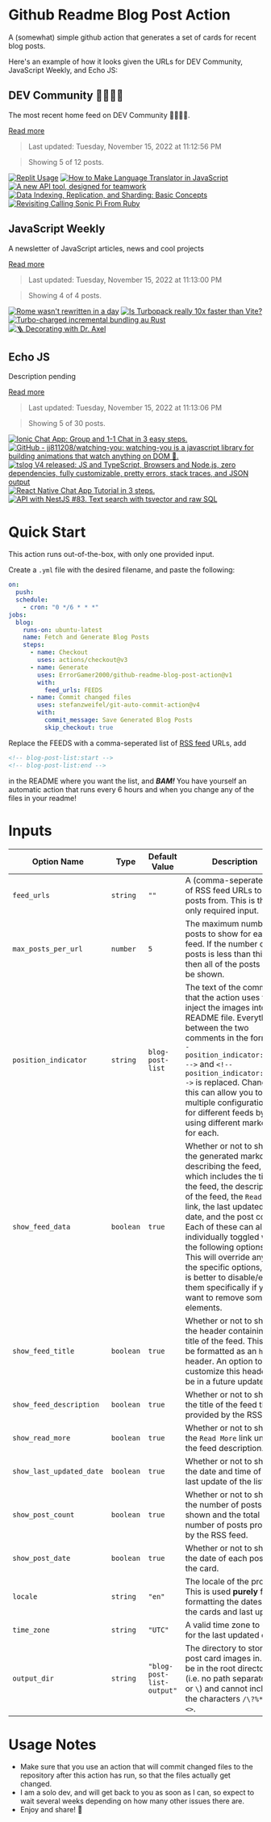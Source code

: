 # Github Readme Blog Post Action

A (somewhat) simple github action that generates a set of cards for recent blog posts.

Here's an example of how it looks given the URLs for DEV Community, JavaScript Weekly, and Echo JS:

<!-- post-list:start -->
## DEV Community 👩‍💻👨‍💻

The most recent home feed on DEV Community 👩‍💻👨‍💻.

[Read more](https://dev.to)
> Last updated: Tuesday, November 15, 2022 at 11:12:56 PM

> Showing 5 of 12 posts.

[![Replit Usage](https://raw.githubusercontent.com/ErrorGamer2000/github-readme-blog-post-action/main/generated_files/DEV_Community_👩‍💻👨‍💻/Replit_Usage.svg)](https://dev.to/yukikmt/replit-usage-l75)
[![How to Make Language Translator in JavaScript](https://raw.githubusercontent.com/ErrorGamer2000/github-readme-blog-post-action/main/generated_files/DEV_Community_👩‍💻👨‍💻/How_to_Make_Language_Translator_in_JavaScript.svg)](https://dev.to/reactjsguru/how-to-make-language-translator-in-javascript-djc)
[![A new API tool, designed for teamwork](https://raw.githubusercontent.com/ErrorGamer2000/github-readme-blog-post-action/main/generated_files/DEV_Community_👩‍💻👨‍💻/A_new_API_tool__designed_for_teamwork.svg)](https://dev.to/yukioikeda/a-new-api-tool-designed-for-teamwork-18cp)
[![Data Indexing, Replication, and Sharding: Basic Concepts](https://raw.githubusercontent.com/ErrorGamer2000/github-readme-blog-post-action/main/generated_files/DEV_Community_👩‍💻👨‍💻/Data_Indexing__Replication__and_Sharding__Basic_Concepts.svg)](https://dev.to/pragyasapkota/data-indexing-replication-and-sharding-basic-concepts-58kb)
[![Revisiting Calling Sonic Pi From Ruby](https://raw.githubusercontent.com/ErrorGamer2000/github-readme-blog-post-action/main/generated_files/DEV_Community_👩‍💻👨‍💻/Revisiting_Calling_Sonic_Pi_From_Ruby.svg)](https://dev.to/kevin_j_m/revisiting-calling-sonic-pi-from-ruby-39j2)


## JavaScript Weekly

A newsletter of JavaScript articles, news and cool projects

[Read more](https://javascriptweekly.com/)
> Last updated: Tuesday, November 15, 2022 at 11:13:00 PM

> Showing 4 of 4 posts.

[![Rome wasn't rewritten in a day](https://raw.githubusercontent.com/ErrorGamer2000/github-readme-blog-post-action/main/generated_files/JavaScript_Weekly/Rome_wasn't_rewritten_in_a_day.svg)](https://javascriptweekly.com/issues/614)
[![Is Turbopack really 10x faster than Vite?](https://raw.githubusercontent.com/ErrorGamer2000/github-readme-blog-post-action/main/generated_files/JavaScript_Weekly/Is_Turbopack_really_10x_faster_than_Vite_.svg)](https://javascriptweekly.com/issues/613)
[![Turbo-charged incremental bundling au Rust](https://raw.githubusercontent.com/ErrorGamer2000/github-readme-blog-post-action/main/generated_files/JavaScript_Weekly/Turbo-charged_incremental_bundling_au_Rust.svg)](https://javascriptweekly.com/issues/612)
[![🪜 Decorating with Dr. Axel](https://raw.githubusercontent.com/ErrorGamer2000/github-readme-blog-post-action/main/generated_files/JavaScript_Weekly/🪜_Decorating_with_Dr._Axel.svg)](https://javascriptweekly.com/issues/611)


## Echo JS

Description pending

[Read more](
http://www.echojs.com
)
> Last updated: Tuesday, November 15, 2022 at 11:13:06 PM

> Showing 5 of 30 posts.

[![Ionic Chat App: Group and 1-1 Chat in 3 easy steps.](https://raw.githubusercontent.com/ErrorGamer2000/github-readme-blog-post-action/main/generated_files/_Echo_JS_/Ionic_Chat_App__Group_and_1-1_Chat_in_3_easy_steps..svg)](https://dev.to/alakkadshaw/ionic-chat-app-group-and-1-1-chat-in-3-easy-steps-co8)
[![GitHub - jj811208/watching-you: watching-you is a javascript library for building animations that watch anything on DOM 👀.](https://raw.githubusercontent.com/ErrorGamer2000/github-readme-blog-post-action/main/generated_files/_Echo_JS_/GitHub_-_jj811208_watching-you__watching-you_is_a_javascript_library_for_building_animations_that_watch_anything_on_DOM_👀..svg)](https://github.com/jj811208/watching-you)
[![
tslog V4 released: JS and TypeScript, Browsers and Node.js, zero dependencies, fully customizable, pretty errors, stack traces, and JSON output
](https://raw.githubusercontent.com/ErrorGamer2000/github-readme-blog-post-action/main/generated_files/_Echo_JS_/_tslog_V4_released__JS_and_TypeScript__Browsers_and_Node.js__zero_dependencies__fully_customizable__pretty_errors__stack_traces__and_JSON_output_.svg)](
https://tslog.js.org/
)
[![React Native Chat App Tutorial in 3 steps.](https://raw.githubusercontent.com/ErrorGamer2000/github-readme-blog-post-action/main/generated_files/_Echo_JS_/React_Native_Chat_App_Tutorial_in_3_steps..svg)](https://metered.hashnode.dev/react-native-chat-app-tutorial-in-3-steps)
[![API with NestJS #83. Text search with tsvector and raw SQL](https://raw.githubusercontent.com/ErrorGamer2000/github-readme-blog-post-action/main/generated_files/_Echo_JS_/API_with_NestJS__83._Text_search_with_tsvector_and_raw_SQL.svg)](https://wanago.io/2022/11/14/api-nestjs-text-search-tsvector-sql/)


<!-- post-list:end -->

# Quick Start

This action runs out-of-the-box, with only one provided input.

Create a `.yml` file with the desired filename, and paste the following:

```yml
on:
  push:
  schedule:
    - cron: "0 */6 * * *"
jobs:
  blog:
    runs-on: ubuntu-latest
    name: Fetch and Generate Blog Posts
    steps:
      - name: Checkout
        uses: actions/checkout@v3
      - name: Generate
        uses: ErrorGamer2000/github-readme-blog-post-action@v1
        with:
          feed_urls: FEEDS
      - name: Commit changed files
        uses: stefanzweifel/git-auto-commit-action@v4
        with:
          commit_message: Save Generated Blog Posts
          skip_checkout: true
```

Replace the FEEDS with a comma-seperated list of [RSS feed](https://rss.com/blog/how-do-rss-feeds-work/) URLs, add

```md
<!-- blog-post-list:start -->
<!-- blog-post-list:end -->
```

in the README where you want the list, and **_BAM!_** You have yourself an automatic action that runs every 6 hours and when you change any of the files in your readme!

# Inputs

<table>
  <thead>
    <tr>
      <th>Option Name</th>
      <th>Type</th>
      <th>Default Value</th>
      <th>Description</th>
    </tr>
  </thead>
  <tbody>
    <tr>
      <td><code>feed_urls</code></td>
      <td><code>string</code></td>
      <td><code>""</code></td>
      <td>A (comma-seperated) list of RSS feed URLs to load posts from. This is the only required input.</td>
    </tr>
    <tr>
      <td><code>max_posts_per_url</code></td>
      <td><code>number</code></td>
      <td><code>5</code></td>
      <td>The maximum number of posts to show for each feed. If the number of posts is less than this, then all of the posts will be shown.</td>
    </tr>
    <tr>
      <td><code>position_indicator</code></td>
      <td><code>string</code></td>
      <td><code>blog-post-list</code></td>
      <td>The text of the comments that the action uses to inject the images into the README file. Everything between the two comments in the form <code>&lt;!-- position_indicator:start --&gt;</code> and <code>&lt;!-- position_indicator:end --&gt;</code> is replaced. Changing this can allow you to use multiple configurations for different feeds by using different markers for each.</td>
    </tr>
    <tr>
      <td><code>show_feed_data</code></td>
      <td><code>boolean</code></td>
      <td><code>true</code></td>
      <td>Whether or not to show the generated markdown describing the feed, which includes the title of the feed, the description of the feed, the <code>Read More</code> link, the last updated date, and the post count. Each of these can also be individually toggled with the following options. This will override any of the specific options, so it is better to disable/enable them specifically if you want to remove some elements.</td>
    </tr>
    <tr>
      <td><code>show_feed_title</code></td>
      <td><code>boolean</code></td>
      <td><code>true</code></td>
      <td>Whether or not to show the header containing the title of the feed. This will be formatted as an <code>h2</code> header. An option to customize this header will be in a future update.</td>
    </tr>
    <tr>
      <td><code>show_feed_description</code></td>
      <td><code>boolean</code></td>
      <td><code>true</code></td>
      <td>Whether or not to show the title of the feed that is provided by the RSS feed.</td>
    </tr>
    <tr>
      <td><code>show_read_more</code></td>
      <td><code>boolean</code></td>
      <td><code>true</code></td>
      <td>Whether or not to show the <code>Read More</code> link under the feed description.</td>
    </tr>
    <tr>
      <td><code>show_last_updated_date</code></td>
      <td><code>boolean</code></td>
      <td><code>true</code></td>
      <td>Whether or not to show the date and time of the last update of the list.</td>
    </tr>
    <tr>
      <td><code>show_post_count</code></td>
      <td><code>boolean</code></td>
      <td><code>true</code></td>
      <td>Whether or not to show the number of posts shown and the total number of posts provided by the RSS feed.</td>
    </tr>
    <tr>
      <td><code>show_post_date</code></td>
      <td><code>boolean</code></td>
      <td><code>true</code></td>
      <td>Whether or not to show the date of each post on the card.</td>
    </tr>
    <tr>
      <td><code>locale</code></td>
      <td><code>string</code></td>
      <td><code>"en"</code></td>
      <td>The locale of the project. This is used <strong>purely</strong> for formatting the dates of the cards and last update.</td>
    </tr>
    <tr>
      <td><code>time_zone</code></td>
      <td><code>string</code></td>
      <td><code>"UTC"</code></td>
      <td>A valid time zone to use for the last updated date.</td>
    </tr>
    <tr>
      <td><code>output_dir</code></td>
      <td><code>string</code></td>
      <td><code>"blog-post-list-output"</code></td>
      <td>The directory to store the post card images in. Must be in the root directory (i.e. no path separators <code>/</code> or <code>\</code>) and cannot include the characters <code>/\?%*:|"&lt;&gt;</code>.</td>
    </tr>
<!--
    <tr>
      <td><code></code></td>
      <td><cde></cde></td>
      <td><code></code></td>
      <td></td>
    </tr>
-->
  </tbody>
</table>

# Usage Notes

- Make sure that you use an action that will commit changed files to the repository after this action has run, so that the files actually get changed.
- I am a solo dev, and will get back to you as soon as I can, so expect to wait several weeks depending on how many other issues there are.
- Enjoy and share! 🤗

